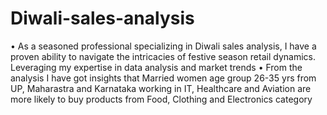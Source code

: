 # Diwali-sales-analysis
• As a seasoned professional specializing in Diwali sales analysis, I have a proven ability to navigate the intricacies of
festive season retail dynamics. Leveraging my expertise in data analysis and market trends
• From the analysis I have got insights that Married women age group 26-35 yrs from UP, Maharastra and
Karnataka working in IT, Healthcare and Aviation are more likely to buy products from Food, Clothing and
Electronics category
